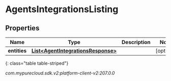 # AgentsIntegrationsListing


## Properties

| Name | Type | Description | Notes |
| ------------ | ------------- | ------------- | ------------- |
| **entities** | [**List&lt;AgentIntegrationsResponse&gt;**](AgentIntegrationsResponse) |  |  [optional] |
{: class="table table-striped"}




_com.mypurecloud.sdk.v2:platform-client-v2:207.0.0_

